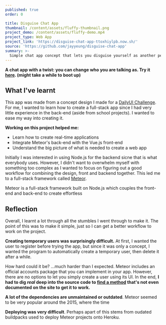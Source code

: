 ```yaml
---
published: true
order: 0

title: Disguise Chat App
thumbnail: /content/assets/fluffy-thumbnail.png
project_demo: /content/assets/fluffy-demo.mp4
project_type: Web App
project_link: 'https://disguise-chat-app-ttoxhiylpb.now.sh/'
source: 'https://github.com/jayyeung/disguise-chat-app'
summary: >-
  Simple chat app concept that lets you disguise yourself as another person and pretend to be them!
---
```

**A chat app with a twist: you can change who you are talking as. Try it [here](https://disguise-chat-app-ttoxhiylpb.now.sh/). (might take a while to boot up)** 

## What I've learnt

This app was made from a concept design I made for a [DailyUI Challenge](https://www.behance.net/gallery/67654663/Disguise-Chatroom-Concept). For me, I wanted to learn how to create a full-stack app since I had very little experience in the back-end (aside from school projects). I wanted to ease my way into creating it.

**Working on this project helped me:**
- Learn how to create real-time applications
- Integrate Meteor's back-end with the Vue.js front-end
- Understand the big picture of what is needed to create a web app

Initially I was interested in using Node.js for the backend sicne that is what everybody uses. However, I didn't want to overwhelm myself with something too complex as I wanted to focus on figuring out a good workflow for combining the design, front and backend together. This led me to a full-stack framework called [Meteor](https://www.meteor.com/).

Meteor is a full-stack framework built on Node.js which couples the front-end and back-end to create effortless 

## Reflection

Overall, I learnt a lot through all the stumbles I went through to make it. The point of this was to make it simple, just so I can get a better workflow to work on the project.

**Creating temporary users was surprisingly difficult.** At first, I wanted the user to register before trying the app, but since it was only a concept, I wanted the program to automatically create a temporary user, then delete it after a while.

How hard could it be? ...much harder than I expected. Meteor includes an official accounts package that you can implement in your app. However, there are no options to let you simply create a user using its UI.  In the end, **I had to dig *real* deep into the source code to [find a method]() that's not even documented on the site to get it to work.**

**A lot of the dependencies are unmaintained or outdated**. Meteor seemed to be very popular around the 2015, where the time 


**Deploying was very difficult**. Perhaps apart of this stems from oudated buildpacks used to deploy Meteor projects onto Heroku.

